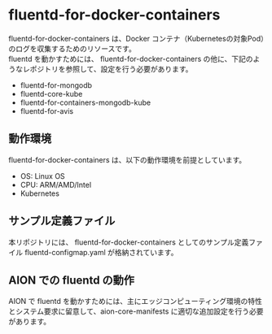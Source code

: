 # fluentd-for-docker-containers

fluentd-for-docker-containers は、Docker コンテナ（Kubernetesの対象Pod）のログを収集するためのリソースです。  
fluentd を動かすためには、 fluentd-for-docker-containers の他に、下記のようなレポジトリを参照して、設定を行う必要があります。  

* fluentd-for-mongodb  
* fluentd-core-kube   
* fluentd-for-containers-mongodb-kube  
* fluentd-for-avis

## 動作環境
fluentd-for-docker-containers は、以下の動作環境を前提としています。  

* OS: Linux OS  
* CPU: ARM/AMD/Intel  
* Kubernetes  

## サンプル定義ファイル

本リポジトリには、 fluentd-for-docker-containers としてのサンプル定義ファイル fluentd-configmap.yaml が格納されています。

## AION での fluentd の動作  
AION で fluentd を動かすためには、主にエッジコンピューティング環境の特性とシステム要求に留意して、aion-core-manifests に適切な追加設定を行う必要があります。

